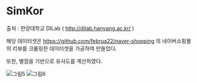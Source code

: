 # SimKor
출처 : 한양대학교 DILab ( http://dilab.hanyang.ac.kr/ )

해당 데이터셋은 https://github.com/februa22/naver-shopping 의 네이버쇼핑몰의 리뷰를 크롤링한 데이터셋을 가공하여 만들었다.

또한, 별점을 기반으로 유사도를 계산하였다.


![그림5](https://user-images.githubusercontent.com/54879393/189065366-dd073280-31e9-4824-9ecb-14d4c22714e1.jpg)
![그림6](https://user-images.githubusercontent.com/54879393/189065508-240b6449-6a26-463f-bd02-64785d76fa02.png)
